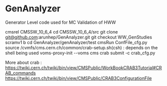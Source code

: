 # GenAnalyzer
Generator Level code used for MC Validation of HWW


cmsrel CMSSW\_10\_6\_4
cd CMSSW\_10\_6\_4/src
git clone git@github.com:arunhep/GenAnalyzer.git
git checkout WW\_GenStudies
scramv1 b
cd GenAnalyzer/genAnalyzer/test
cmsRun ConfFile\_cfg.py
source /cvmfs/cms.cern.ch/common/crab-setup.sh(csh) : depends on the shell being used
voms-proxy-init --voms cms
crab submit -c crab\_cfg.py

More about crab :
https://twiki.cern.ch/twiki/bin/view/CMSPublic/WorkBookCRAB3Tutorial#CRAB_commands
https://twiki.cern.ch/twiki/bin/view/CMSPublic/CRAB3ConfigurationFile

